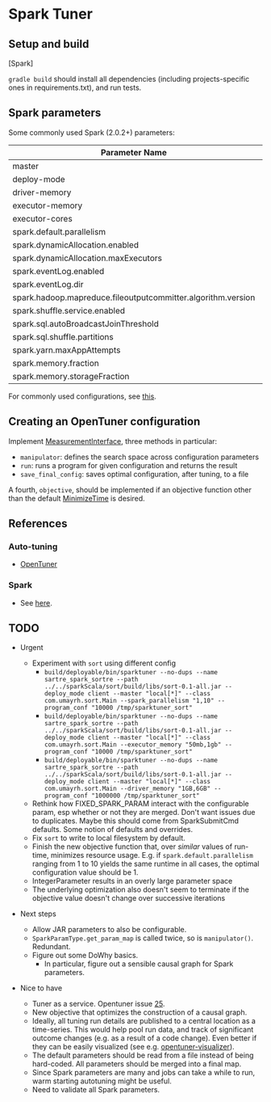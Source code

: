 # Spark Tuner

## Setup and build

[Spark]

`gradle build` should install all dependencies (including projects-specific ones in requirements.txt), and run tests.

## Spark parameters

Some commonly used Spark (2.0.2+) parameters:

|Parameter Name|Direct?|Sample Value|
|--------------|-------|------------|
|master|Yes|yarn|
|deploy-mode|Yes|cluster|
|driver-memory|Yes|10G|
|executor-memory|Yes|20G|
|executor-cores|Yes|4|
|spark.default.parallelism|No|100|
|spark.dynamicAllocation.enabled|No|true|
|spark.dynamicAllocation.maxExecutors|No|10|
|spark.eventLog.enabled|No|true|
|spark.eventLog.dir|No|hdfs:///var/log/spark/apps|
|spark.hadoop.mapreduce.fileoutputcommitter.algorithm.version|No|2|
|spark.shuffle.service.enabled|No|true|
|spark.sql.autoBroadcastJoinThreshold|No|-1|
|spark.sql.shuffle.partitions|No|100|
|spark.yarn.maxAppAttempts|No|1|
|spark.memory.fraction|No|0.6|
|spark.memory.storageFraction|No|0.5|

For commonly used configurations, see 
[this](https://spark.apache.org/docs/2.4.0/configuration.html).

## Creating an OpenTuner configuration

Implement [MeasurementInterface](https://github.com/jansel/opentuner/blob/c9db469889b9b504d1f7affe2374b2750adafe88/opentuner/measurement/interface.py),
three methods in particular:
* `manipulator`: defines the search space across configuration parameters
* `run`: runs a program for given configuration and returns the result
* `save_final_config`: saves optimal configuration, after tuning, to a file

A fourth, `objective`, should be implemented if an objective function other than the default
[MinimizeTime](https://github.com/jansel/opentuner/blob/c9db469889b9b504d1f7affe2374b2750adafe88/opentuner/search/objective.py)
is desired.

## References

### Auto-tuning

* [OpenTuner](http://opentuner.org)

### Spark 

* See [here](../../sparkScala/SPARK.md).

## TODO

* Urgent
  * Experiment with `sort` using different config
    * `build/deployable/bin/sparktuner --no-dups --name sartre_spark_sortre --path ../../sparkScala/sort/build/libs/sort-0.1-all.jar --deploy_mode client --master "local[*]" --class com.umayrh.sort.Main --spark_parallelism "1,10" --program_conf "10000 /tmp/sparktuner_sort"`
    * `build/deployable/bin/sparktuner --no-dups --name sartre_spark_sortre --path ../../sparkScala/sort/build/libs/sort-0.1-all.jar --deploy_mode client --master "local[*]" --class com.umayrh.sort.Main --executor_memory "50mb,1gb" --program_conf "10000 /tmp/sparktuner_sort"`
    * `build/deployable/bin/sparktuner --no-dups --name sartre_spark_sortre --path ../../sparkScala/sort/build/libs/sort-0.1-all.jar --deploy_mode client --master "local[*]" --class com.umayrh.sort.Main --driver_memory "1GB,6GB" --program_conf "1000000 /tmp/sparktuner_sort"`
  * Rethink how FIXED_SPARK_PARAM interact with the configurable param, esp whether
  or not they are merged. Don't want issues due to duplicates. Maybe this should
  come from SparkSubmitCmd defaults. Some notion of defaults and overrides.
  * Fix `sort` to write to local filesystem by default.
  * Finish the new objective function that, over _similar_ values of run-time, minimizes
    resource usage. E.g. if `spark.default.parallelism` ranging from 1 to 10 yields the 
    same runtime in all cases, the optimal configuration value should be 1.
  * IntegerParameter results in an overly large parameter space
  * The underlying optimization also doesn't seem to terminate if the objective
    value doesn't change over successive iterations

* Next steps
  * Allow JAR parameters to also be configurable.  
  * `SparkParamType.get_param_map` is called twice, so is `manipulator()`. Redundant.
  * Figure out some DoWhy basics. 
    * In particular, figure out a sensible causal graph for Spark parameters.

* Nice to have
  * Tuner as a service. Opentuner issue [25](https://github.com/jansel/opentuner/issues/25).
  * New objective that optimizes the construction of a causal graph.
  * Ideally, all tuning run details are published to a central location as a time-series.
    This would help pool run data, and track of significant outcome changes (e.g. as a result
    of a code change). Even better if they can be easily visualized (see e.g. 
    [opentuner-visualizer](https://github.com/danula/opentuner-visualizer)).
  * The default parameters should be read from a file instead of being hard-coded. All
    parameters should be merged into a final map.
  * Since Spark parameters are many and jobs can take a while to run, warm starting
    autotuning might be useful.
  * Need to validate all Spark parameters.